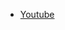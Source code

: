 - [Youtube](https://www.youtube.com/watch?v=RhLSYjDXB4Q&list=PLu0W_9lII9aiXlHcLx-mDH1Qul38wD3aR&index=28)